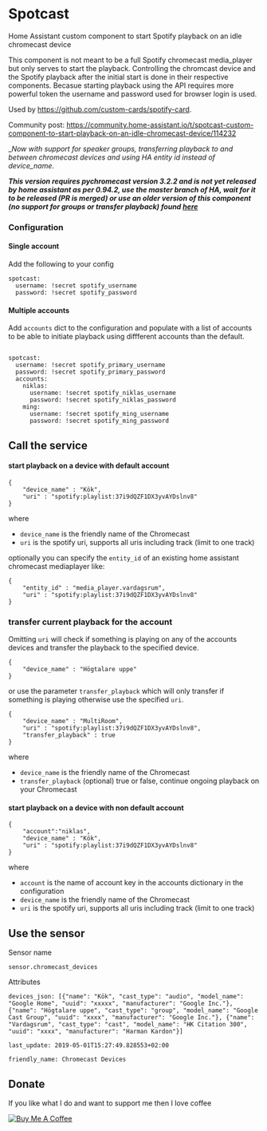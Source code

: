 # Spotcast 
Home Assistant custom component to start Spotify playback on an idle chromecast device

This component is not meant to be a full Spotify chromecast media_player but only serves to start the playback. Controlling the chromcast device and the Spotify playback after the initial start is done in their respective components.
Becasue starting playback using the API requires more powerful token the username and password used for browser login is used.

Used by https://github.com/custom-cards/spotify-card.

Community post: https://community.home-assistant.io/t/spotcast-custom-component-to-start-playback-on-an-idle-chromecast-device/114232

__Now with support for speaker groups, transferring playback to and between chromecast devices and using HA entity id instead of device_name_. 

***This version requires pychromecast version 3.2.2 and is not yet released by home assistant as per 0.94.2, use the master branch of HA, wait for it to be released (PR is merged) or use an older version of this component (no support for groups or transfer playback) found [here](https://github.com/fondberg/spotcast/tree/6ea00c55289fb33b935a0103c29afe4e63fd72e7)***

### Configuration
#### Single account
Add the following to your config
```
spotcast:
  username: !secret spotify_username
  password: !secret spotify_password
```
#### Multiple accounts
Add `accounts` dict to the configuration and populate with a list of accounts to 
be able to initiate playback using diffferent accounts than the default.
```

spotcast:
  username: !secret spotify_primary_username
  password: !secret spotify_primary_password
  accounts:
    niklas:
      username: !secret spotify_niklas_username
      password: !secret spotify_niklas_password
    ming:
      username: !secret spotify_ming_username
      password: !secret spotify_ming_password
```

## Call the service

#### start playback on a device with default account
```
{
	"device_name" : "Kök",
	"uri" : "spotify:playlist:37i9dQZF1DX3yvAYDslnv8"
}
```
where 
 - `device_name` is the friendly name of the Chromecast
 - `uri` is the spotify uri, supports all uris including track (limit to one track)

optionally you can specify the `entity_id` of an existing home assistant chromecast mediaplayer like:
```
{
	"entity_id" : "media_player.vardagsrum",
	"uri" : "spotify:playlist:37i9dQZF1DX3yvAYDslnv8"
}
```

### transfer current playback for the account
Omitting `uri` will check if something is playing on any of the accounts devices and transfer the playback to the specified device.
```
{
	"device_name" : "Högtalare uppe"
}
```
or use the parameter `transfer_playback` which will only transfer if something is playing otherwise use the specified `uri`.
```
{
	"device_name" : "MultiRoom",
	"uri" : "spotify:playlist:37i9dQZF1DX3yvAYDslnv8",
	"transfer_playback" : true
}
```
where 
 - `device_name` is the friendly name of the Chromecast
 - `transfer_playback` (optional) true or false, continue ongoing playback on your Chromecast


#### start playback on a device with non default account
```
{
    "account":"niklas",
	"device_name" : "Kök",
	"uri" : "spotify:playlist:37i9dQZF1DX3yvAYDslnv8"
}
```
where 
 - `account` is the name of account key in the accounts dictionary in the configuration
 - `device_name` is the friendly name of the Chromecast
 - `uri` is the spotify uri, supports all uris including track (limit to one track)

## Use the sensor
Sensor name
```
sensor.chromecast_devices
```
Attributes
```
devices_json: [{"name": "Kök", "cast_type": "audio", "model_name": "Google Home", "uuid": "xxxxx", "manufacturer": "Google Inc."}, {"name": "Högtalare uppe", "cast_type": "group", "model_name": "Google Cast Group", "uuid": "xxxx", "manufacturer": "Google Inc."}, {"name": "Vardagsrum", "cast_type": "cast", "model_name": "HK Citation 300", "uuid": "xxxx", "manufacturer": "Harman Kardon"}]

last_update: 2019-05-01T15:27:49.828553+02:00

friendly_name: Chromecast Devices
```

## Donate
 If you like what I do and want to support me then I love coffee

<a href="https://www.buymeacoffee.com/fondberg" target="_blank"><img src="https://www.buymeacoffee.com/assets/img/custom_images/orange_img.png" alt="Buy Me A Coffee" style="height: auto !important;width: auto !important;" ></a>
